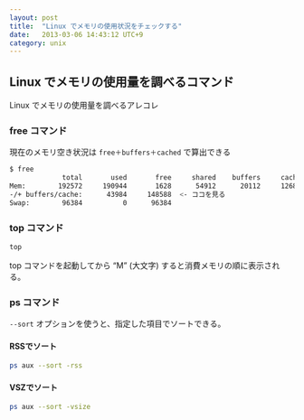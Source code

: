 ```yaml
---
layout: post
title:  "Linux でメモリの使用状況をチェックする"
date:   2013-03-06 14:43:12 UTC+9
category: unix
---
```


## Linux でメモリの使用量を調べるコマンド

Linux でメモリの使用量を調べるアレコレ

### free コマンド

現在のメモリ空き状況は `free＋buffers＋cached` で算出できる

~~~sh
$ free
             total       used       free     shared    buffers     cached
Mem:        192572     190944       1628      54912      20112     126848
-/+ buffers/cache:      43984     148588  <- ココを見る
Swap:        96384          0      96384
~~~

### top コマンド

~~~sh
top
~~~

top コマンドを起動してから “M” (大文字) すると消費メモリの順に表示される。

### ps コマンド

`--sort` オプションを使うと、指定した項目でソートできる。

#### RSSでソート

~~~sh
ps aux --sort -rss
~~~

#### VSZでソート

~~~sh
ps aux --sort -vsize
~~~

